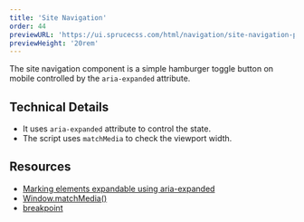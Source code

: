 ```yaml
---
title: 'Site Navigation'
order: 44
previewURL: 'https://ui.sprucecss.com/html/navigation/site-navigation-preview.html'
previewHeight: '20rem'
---
```


<p class="lead">The site navigation component is a simple hamburger toggle button on mobile controlled by the <code>aria-expanded</code> attribute.</p>

## Technical Details

- It uses `aria-expanded` attribute to control the state.
- The script uses `matchMedia` to check the viewport width.

## Resources

- [Marking elements expandable using aria-expanded](https://www.accessibility-developer-guide.com/examples/sensible-aria-usage/expanded/)
- [Window.matchMedia()](https://developer.mozilla.org/en-US/docs/Web/API/Window/matchMedia)
- [breakpoint](/docs/sass/mixins#breakpoint)
